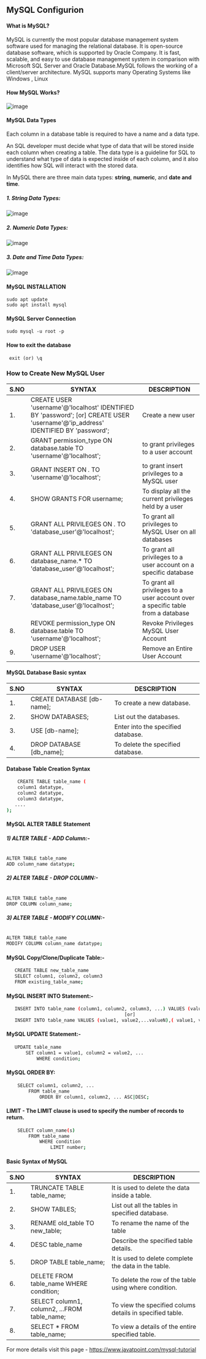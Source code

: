 ## MySQL Configurion

#### What is MySQL?

MySQL is currently the most popular database management system software used for managing the relational database. It is open-source database software, which is supported by Oracle Company. It is fast, scalable, and easy to use database management system in comparison with Microsoft SQL Server and Oracle Database.MySQL follows the working of a client/server architecture.
MySQL supports many Operating Systems like Windows
, Linux
#### How MySQL Works?

![image](https://user-images.githubusercontent.com/91359308/163947248-11d3d500-84d1-475a-9a53-d98fde11fd77.png)

#### MySQL Data Types
  Each column in a database table is required to have a name and a data type.

  An SQL developer must decide what type of data that will be stored inside each column when creating a table. The data type is a guideline for SQL to       understand what type of data is expected inside of each column, and it also identifies how SQL will interact with the stored data.

  In MySQL there are three main data types: **string**, **numeric**, and **date and time**.
  
 ##### 1. String Data Types:
  
  ![image](https://user-images.githubusercontent.com/91359308/163949310-74e71d76-61c6-4f54-9cac-2c10a1857f6e.png)

  ##### 2. Numeric Data Types:
  
  ![image](https://user-images.githubusercontent.com/91359308/163949560-ecd81d03-c5f2-477e-9e28-20dbb2c44f15.png)
  
  ##### 3. Date and Time Data Types:
  
  ![image](https://user-images.githubusercontent.com/91359308/163949699-a87cfcad-dfd0-4f45-9176-8a7d0f9a0e07.png)
  
  #### MySQL INSTALLATION
  
    sudo apt update
    sudo apt install mysql
  
  #### MySQL Server Connection
  
    sudo mysql -u root -p
   
  #### How to exit the database
  
     exit (or) \q
    
    
### How to Create New MySQL User

|S.NO|SYNTAX|DESCRIPTION|
|---|----|-----|
|1.|CREATE USER 'username'@'localhost' IDENTIFIED BY 'password'; [or] CREATE USER 'username'@'ip_address' IDENTIFIED BY 'password';| Create a new user|
|2.|GRANT permission_type ON database.table TO 'username'@'localhost';| to grant privileges to a user account |
|3.|GRANT INSERT ON *.* TO 'username'@'localhost';|to grant insert privileges to a MySQL user|
|4.|SHOW GRANTS FOR username;|To display all the current privileges held by a user|
|5.|GRANT ALL PRIVILEGES ON *.* TO 'database_user'@'localhost';|To grant all privileges to MySQL User on all databases|
|6.|GRANT ALL PRIVILEGES ON database_name.* TO 'database_user'@'localhost';|To grant all privileges to a user account on a specific database|
|7.|GRANT ALL PRIVILEGES ON database_name.table_name TO 'database_user'@'localhost';|To grant all privileges to a user account over a specific table from a database |
|8.|REVOKE permission_type ON database.table TO 'username'@'localhost';|Revoke Privileges MySQL User Account|
|9.|DROP USER 'username'@'localhost';|Remove an Entire User Account|

#### MySQL Database Basic syntax

|S.NO|SYNTAX|DESCRIPTION|
|---|----|-----|
|1.|CREATE DATABASE [db-name];  |To create a new database.|
|2.|SHOW DATABASES;|List out the databases.|
|3.|USE [db-name];|Enter into the specified database.|
|4.|DROP DATABASE [db_name];|To delete the specified database.|

#### Database Table Creation Syntax
```bash
    CREATE TABLE table_name (
    column1 datatype,
    column2 datatype,
    column3 datatype,
   ....
);
```
#### MySQL ALTER TABLE Statement

##### 1) ALTER TABLE - ADD Column:-
 ```bash

ALTER TABLE table_name
ADD column_name datatype; 
```
##### 2) ALTER TABLE - DROP COLUMN:-
 ```bash

ALTER TABLE table_name
DROP COLUMN column_name;  
```
##### 3) ALTER TABLE - MODIFY COLUMN:-
 ```bash

ALTER TABLE table_name
MODIFY COLUMN column_name datatype;   
```
#### MySQL Copy/Clone/Duplicate Table:-
 ```bash
    CREATE TABLE new_table_name  
    SELECT column1, column2, column3   
    FROM existing_table_name;    
```

####  MySQL INSERT INTO Statement:-
 ```bash
    INSERT INTO table_name (column1, column2, column3, ...) VALUES (value1, value2, value3, ...); 
                                            [or]
    INSERT INTO table_name VALUES (value1, value2,...valueN),( value1, value2,...valueN ),...........,( value1, value2,...valueN );                                      
```

####  MySQL UPDATE Statement:-
 ```bash
    UPDATE table_name  
        SET column1 = value1, column2 = value2, ...
            WHERE condition;                                               
```

#### MySQL ORDER BY:
```bash
    SELECT column1, column2, ...
        FROM table_name
            ORDER BY column1, column2, ... ASC|DESC; 
```

#### LIMIT - The LIMIT clause is used to specify the number of records to return.
```bash
    SELECT column_name(s)
        FROM table_name
            WHERE condition
                LIMIT number; 
```
#### Basic Syntax of MySQL 

|S.NO|SYNTAX|DESCRIPTION|
|---|----|-----|
|1.|TRUNCATE TABLE table_name;|It is used to delete the data inside a table.|
|2.|SHOW TABLES; | List out all the tables in specified database.|
|3.|RENAME old_table TO new_table;| To rename the name of the table|
|4.|DESC table_name|Describe the specified table details.|
|5.|DROP TABLE  table_name;|It is used to delete complete the data in the table.|
|6.|DELETE FROM table_name WHERE condition; |To delete the row of the table using where condition.|
|7.|SELECT column1, column2, ...FROM table_name; |To view the specified colums details in specified table.|
|8.|SELECT * FROM table_name; |To view a details of the entire specified table.|


For more details visit this page - https://www.javatpoint.com/mysql-tutorial
